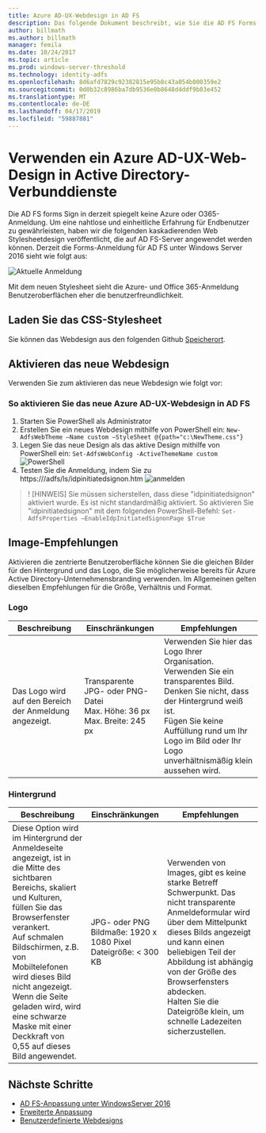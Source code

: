 ```yaml
---
title: Azure AD-UX-Webdesign in AD FS
description: Das folgende Dokument beschreibt, wie Sie die AD FS Forms-Anmeldung zu ändern, sodass sie die Azure AD-Benutzeroberfläche ähnelt.
author: billmath
ms.author: billmath
manager: femila
ms.date: 10/24/2017
ms.topic: article
ms.prod: windows-server-threshold
ms.technology: identity-adfs
ms.openlocfilehash: 8d6afd7829c92382815e95b8c43a054b000359e2
ms.sourcegitcommit: 0d0b32c8986ba7db9536e0b8648d4ddf9b03e452
ms.translationtype: MT
ms.contentlocale: de-DE
ms.lasthandoff: 04/17/2019
ms.locfileid: "59887881"
---
```

# <a name="using-an-azure-ad-ux-web-theme-in-active-directory-federation-services"></a>Verwenden ein Azure AD-UX-Web-Design in Active Directory-Verbunddienste
Die AD FS forms Sign in derzeit spiegelt keine Azure oder O365-Anmeldung.  Um eine nahtlose und einheitliche Erfahrung für Endbenutzer zu gewährleisten, haben wir die folgenden kaskadierenden Web Stylesheetdesign veröffentlicht, die auf AD FS-Server angewendet werden können.  Derzeit die Forms-Anmeldung für AD FS unter Windows Server 2016 sieht wie folgt aus:

![Aktuelle Anmeldung](media/Azure-UX-Web-Theme-in-AD-FS/one.png)


Mit dem neuen Stylesheet sieht die Azure- und Office 365-Anmeldung Benutzeroberflächen eher die benutzerfreundlichkeit.

## <a name="download-the-css-style-sheet"></a>Laden Sie das CSS-Stylesheet
Sie können das Webdesign aus den folgenden Github [Speicherort](https://github.com/Microsoft/adfsWebCustomization/tree/master/centeredUi).


## <a name="enabling-the-new-web-theme"></a>Aktivieren das neue Webdesign
Verwenden Sie zum aktivieren das neue Webdesign wie folgt vor:

### <a name="to-enable-the-new-azure-ad-ux-web-theme-in-ad-fs"></a>So aktivieren Sie das neue Azure AD-UX-Webdesign in AD FS
1.  Starten Sie PowerShell als Administrator
2.  Erstellen Sie ein neues Webdesign mithilfe von PowerShell ein:  `New-AdfsWebTheme –Name custom –StyleSheet @{path="c:\NewTheme.css"}`
3.  Legen Sie das neue Design als das aktive Design mithilfe von PowerShell ein:  `Set-AdfsWebConfig -ActiveThemeName custom`
![PowerShell](media/Azure-UX-Web-Theme-in-AD-FS/two.png)
4.  Testen Sie die Anmeldung, indem Sie zu https://<AD FS name.domain>/adfs/ls/idpinitiatedsignon.htm ![anmelden](media/Azure-UX-Web-Theme-in-AD-FS/three.png)

> ! [HINWEIS] Sie müssen sicherstellen, dass diese "idpinitiatedsignon" aktiviert wurde.  Es ist nicht standardmäßig aktiviert.  So aktivieren Sie "idpinitiatedsignon" mit dem folgenden PowerShell-Befehl:  `Set-AdfsProperties –EnableIdpInitiatedSignonPage $True`

## <a name="image-recommendations"></a>Image-Empfehlungen
Aktivieren die zentrierte Benutzeroberfläche können Sie die gleichen Bilder für den Hintergrund und das Logo, die Sie möglicherweise bereits für Azure Active Directory-Unternehmensbranding verwenden. Im Allgemeinen gelten dieselben Empfehlungen für die Größe, Verhältnis und Format.

### <a name="logo"></a>Logo
Beschreibung | Einschränkungen | Empfehlungen
------- | ------- | ----------
Das Logo wird auf den Bereich der Anmeldung angezeigt. | Transparente JPG- oder PNG-Datei<br>Max. Höhe: 36 px<br>Max. Breite: 245 px | Verwenden Sie hier das Logo Ihrer Organisation.<br>Verwenden Sie ein transparentes Bild. Denken Sie nicht, dass der Hintergrund weiß ist.<br>Fügen Sie keine Auffüllung rund um Ihr Logo im Bild oder Ihr Logo unverhältnismäßig klein aussehen wird.

### <a name="background"></a>Hintergrund
Beschreibung | Einschränkungen | Empfehlungen
------- | ------- | ----------
Diese Option wird im Hintergrund der Anmeldeseite angezeigt, ist in die Mitte des sichtbaren Bereichs, skaliert und Kulturen, füllen Sie das Browserfenster verankert.    <br>Auf schmalen Bildschirmen, z.B. von Mobiltelefonen wird dieses Bild nicht angezeigt.<br>Wenn die Seite geladen wird, wird eine schwarze Maske mit einer Deckkraft von 0,55 auf dieses Bild angewendet. | JPG- oder PNG<br>Bildmaße: 1920 x 1080 Pixel<br>Dateigröße: &lt; 300 KB | <br>Verwenden von Images, gibt es keine starke Betreff Schwerpunkt. Das nicht transparente Anmeldeformular wird über dem Mittelpunkt dieses Bilds angezeigt und kann einen beliebigen Teil der Abbildung ist abhängig von der Größe des Browserfensters abdecken.<br>Halten Sie die Dateigröße klein, um schnelle Ladezeiten sicherzustellen.

## <a name="next-steps"></a>Nächste Schritte
- [AD FS-Anpassung unter WindowsServer 2016](AD-FS-Customization-in-Windows-Server-2016.md)
- [Erweiterte Anpassung](Advanced-Customization-of-AD-FS-Sign-in-Pages.md)
- [Benutzerdefinierte Webdesigns](Custom-Web-Themes-in-AD-FS.md)
